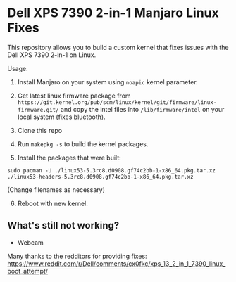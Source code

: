 # Dell XPS 7390 2-in-1 Manjaro Linux Fixes

This repository allows you to build a custom kernel that fixes issues with the Dell XPS 7390 2-in-1 on Linux.

Usage:
1. Install Manjaro on your system using ```noapic``` kernel parameter.

2. Get latest linux firmware package from 
```https://git.kernel.org/pub/scm/linux/kernel/git/firmware/linux-firmware.git/```
and copy the intel files into ```/lib/firmware/intel``` on your local system (fixes bluetooth).

3. Clone this repo

4. Run ```makepkg -s``` to build the kernel packages.

5. Install the packages that were built:

```sudo pacman -U ./linux53-5.3rc8.d0908.gf74c2bb-1-x86_64.pkg.tar.xz ./linux53-headers-5.3rc8.d0908.gf74c2bb-1-x86_64.pkg.tar.xz```

(Change filenames as necessary)

6. Reboot with new kernel.

## What's still not working?
- Webcam

Many thanks to the redditors for providing fixes:
https://www.reddit.com/r/Dell/comments/cx0fkc/xps_13_2_in_1_7390_linux_boot_attempt/
